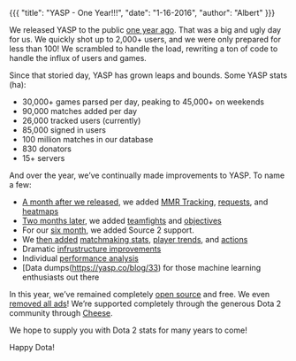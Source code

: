 {{{
  "title": "YASP - One Year!!!",
  "date": "1-16-2016",
  "author": "Albert"
}}}

We released YASP to the public [one year ago](https://www.reddit.com/r/DotA2/comments/2sp595/introducing_yasp_a_free_opensource_stats_website/).
That was a big and ugly day for us. We quickly shot up to 2,000+ users, and we were only prepared for less than 100! We scrambled to handle the load,
rewriting a ton of code to handle the influx of users and games.

Since that storied day, YASP has grown leaps and bounds. Some YASP stats (ha):
* 30,000+ games parsed per day, peaking to 45,000+ on weekends
* 90,000 matches added per day
* 26,000 tracked users (currently)
* 85,000 signed in users
* 100 million matches in our database
* 830 donators
* 15+ servers

And over the year, we’ve continually made improvements to YASP. To name a few:
* [A month after we released](https://www.reddit.com/r/DotA2/comments/2xhk84/yasp_free_game_stats_and_replay_parsing_better/),
  we added [MMR Tracking](https://yasp.co/blog/35), [requests](https://yasp.co/blog//request), and [heatmaps](https://yasp.co/matches/2053267901/performances)
* [Two months later](https://www.reddit.com/r/DotA2/comments/339c6p/yasp_introducing_teamfight_analysis_and_more/cqipysp), we added 
  [teamfights](http://yasp.co/matches/1408333834/teamfights) and [objectives](http://yasp.co/matches/1408333834/objectives)
* For our [six month](https://www.reddit.com/r/DotA2/comments/3kcgla/yasp_source_2_ads/), we added Source 2 support.
* We [then added](https://yasp.co/blog/29) [matchmaking stats](https://yasp.co/mmstats), [player trends](https://yasp.co/players/102344608/trends), 
 and [actions](https://yasp.co/matches/2053267901/actions)
* Dramatic [infrustructure improvements](https://yasp.co/blog/32)
* Individual [performance analysis](https://yasp.co/blog/34)
* [Data dumps(https://yasp.co/blog/33) for those machine learning enthusiasts out there

In this year, we’ve remained completely [open source](https://github.com/yasp-dota/yasp) and free. We even [removed all ads](https://yasp.co/blog/28)!
We’re supported completely through the generous Dota 2 community through [Cheese](https://yasp.co/carry).

We hope to supply you with Dota 2 stats for many years to come!

Happy Dota!
